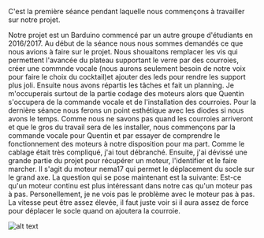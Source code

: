 C'est la première séance pendant laquelle nous commençons à travailler sur notre projet.

Notre projet est un Barduino commencé par un autre groupe d'étudiants en 2016/2017.
Au début de la séance nous nous sommes demandés ce que nous avions à faire sur le projet. Nous shouaitons remplacer les vis qui permettent
l'avancée du plateau supportant le verre par des courroies, créer une commnde vocale (nous aurons seulement besoin de notre voix pour faire
le choix du cocktail)et ajouter des leds pour rendre les support plus joli. 
Ensuite nous avons répartis les tâches et fait un planning. Je m'occuperais surtout de la partie codage des moteurs alors que Quentin 
s'occupera de la commande vocale et de l'installation des courroies. Pour la dernière séance nous ferons un point esthétique avec les diodes 
si nous avons le temps.
Comme nous ne savons pas quand les courroies arriveront et que le gros du travail sera de les installer, nous commençons par la commande 
vocale pour Quentin et par essayer de comprendre le fonctionnement des moteurs à notre disposition pour ma part. Comme le cablage était 
très compliqué, j'ai tout débranché. Ensuite, j'ai dévissé une grande partie du projet pour récupérer un moteur, l'identifier et le faire 
marcher. Il s'agit du moteur nema17 qui permet le déplacement du socle sur le grand axe.
La question qui se pose maintenant est la suivante: Est-ce qu'un moteur continu est plus intéressant dans notre cas qu'un moteur pas à pas.
Personellement, je ne vois pas le problème avec le moteur pas à pas. La vitesse peut être assez élevée, il faut juste voir si il aura assez 
de force pour déplacer le socle quand on ajoutera la courroie.

![alt text](https://github.com/quentinhqn/barduino/blob/master/rapport%20de%20s-ance/2%C3%A8me%20moteur.jpg?raw=true "test")
